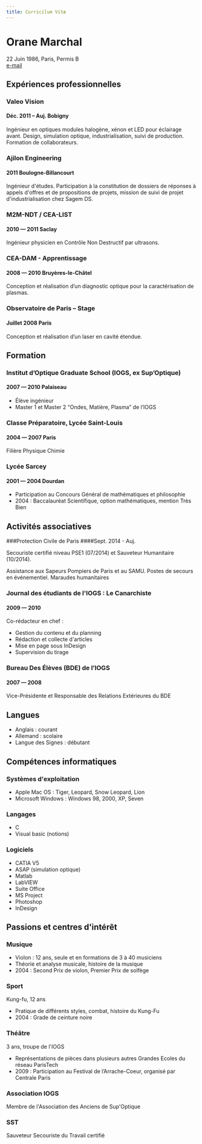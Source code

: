 ```yaml
---
title: Curricilum Vitæ
---
```


# Orane Marchal
22 Juin 1986, Paris, Permis B<br>
[e-mail](http://www.google.com/recaptcha/mailhide/d?k=016dT9F32kI81GY_8tWNEQnw==&c=5oUChofw9zY4ShBRnb91YdO5xfxF2p0q1zPcqttNxYA=)

## Expériences professionnelles

### Valeo Vision
#### <span class="fa fa-calendar"></span> Déc. 2011 – Auj. <span class="fa fa-map-marker"></span> Bobigny

Ingénieur en optiques modules halogène, xénon et LED pour éclairage avant. Design, simulation optique, industrialisation, suivi de production. Formation de collaborateurs.

### Ajilon Engineering
#### <span class="fa fa-calendar"></span> 2011 <span class="fa fa-map-marker"></span> Boulogne-Billancourt

Ingénieur d'études. Participation à la constitution de dossiers de réponses à appels d'offres et de propositions de projets, mission de suivi de projet d'industrialisation chez Sagem DS.

### M2M-NDT / CEA-LIST
#### <span class="fa fa-calendar"></span> 2010 — 2011 <span class="fa fa-map-marker"></span> Saclay

Ingénieur physicien en Contrôle Non Destructif par ultrasons.

### CEA-DAM - Apprentissage
#### <span class="fa fa-calendar"></span> 2008 — 2010 <span class="fa fa-map-marker"></span> Bruyères-le-Châtel

Conception et réalisation d’un diagnostic optique pour la caractérisation de plasmas.

### Observatoire de Paris – Stage
#### <span class="fa fa-calendar"></span> Juillet 2008 <span class="fa fa-map-marker"></span> Paris

Conception et réalisation d’un laser en cavité étendue.

## Formation

### Institut d’Optique Graduate School (IOGS, ex Sup’Optique)
#### <span class="fa fa-calendar"></span> 2007 — 2010 <span class="fa fa-map-marker"></span> Palaiseau

 * Élève ingénieur
 * Master 1 et Master 2 “Ondes, Matière, Plasma” de l’IOGS

### Classe Préparatoire, Lycée Saint-Louis
#### <span class="fa fa-calendar"></span> 2004 — 2007 <span class="fa fa-map-marker"></span> Paris

Filière Physique Chimie

### Lycée Sarcey
#### <span class="fa fa-calendar"></span> 2001 — 2004 <span class="fa fa-map-marker"></span> Dourdan

 * Participation au Concours Général de mathématiques et philosophie
 * 2004 : Baccalauréat Scientifique, option mathématiques, mention Très Bien

## Activités associatives

###Protection Civile de Paris
####Sept. 2014 - Auj.

Secouriste certifié niveau PSE1 (07/2014) et Sauveteur Humanitaire (10/2014). 

Assistance aux Sapeurs Pompiers de Paris et au SAMU. Postes de secours en événementiel. Maraudes humanitaires

### Journal des étudiants de l'IOGS : Le Canarchiste
#### <span class="fa fa-calendar"></span> 2009 — 2010

Co-rédacteur en chef :

 * Gestion du contenu et du planning
 * Rédaction et collecte d'articles
 * Mise en page sous InDesign
 * Supervision du tirage

### Bureau Des Élèves (BDE) de l’IOGS
#### <span class="fa fa-calendar"></span> 2007 — 2008

Vice-Présidente et Responsable des Relations Extérieures du BDE

## Langues

 * Anglais : courant
 * Allemand : scolaire
 * Langue des Signes : débutant

## Compétences informatiques

### Systèmes d'exploitation

 * Apple Mac OS : Tiger, Leopard, Snow Leopard, Lion
 * Microsoft Windows : Windows 98, 2000, XP, Seven

### Langages

 * C
 * Visual basic (notions)

### Logiciels

 * CATIA V5
 * ASAP (simulation optique)
 * Matlab
 * LabVIEW
 * Suite Office
 * MS Project
 * Photoshop
 * InDesign

## Passions et centres d'intérêt

### Musique

 * Violon :  12 ans, seule et en formations de 3 à 40 musiciens
 * Théorie et analyse musicale, histoire de la musique
 * 2004 : Second Prix de violon, Premier Prix de solfège

### Sport

Kung-fu, 12 ans

 * Pratique de différents styles, combat, histoire du Kung-Fu
 * 2004 : Grade de ceinture noire

### Théâtre

3 ans, troupe de l'IOGS

 * Représentations de pièces dans plusieurs autres Grandes Ecoles du réseau ParisTech
 * 2009 : Participation au Festival de l’Arrache-Coeur, organisé par Centrale Paris

### Association IOGS

Membre de l'Association des Anciens de Sup'Optique

### SST

Sauveteur Secouriste du Travail certifié
